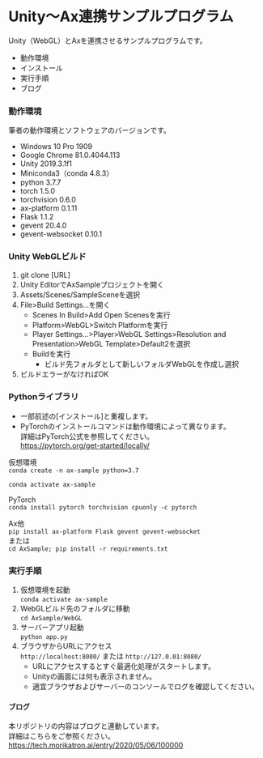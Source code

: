
# Unity～Ax連携サンプルプログラム

Unity（WebGL）とAxを連携させるサンプルプログラムです。

* 動作環境
* インストール
* 実行手順
* ブログ

### 動作環境

筆者の動作環境とソフトウェアのバージョンです。

* Windows 10 Pro 1909
* Google Chrome 81.0.4044.113
* Unity 2019.3.1f1
* Miniconda3（conda 4.8.3）
* python 3.7.7
* torch 1.5.0
* torchvision 0.6.0
* ax-platform 0.1.11
* Flask 1.1.2
* gevent 20.4.0
* gevent-websocket 0.10.1

### Unity WebGLビルド

1. git clone [URL]
1. Unity EditorでAxSampleプロジェクトを開く
1. Assets/Scenes/SampleSceneを選択
1. File>Build Settings...を開く
    * Scenes In Build>Add Open Scenesを実行
    * Platform>WebGL>Switch Platformを実行
    * Player Settings...>Player>WebGL Settings>Resolution and Presentation>WebGL Template>Default2を選択
    * Buildを実行
        * ビルド先フォルダとして新しいフォルダWebGLを作成し選択
1. ビルドエラーがなければOK

### Pythonライブラリ

* 一部前述の[インストール]と重複します。
* PyTorchのインストールコマンドは動作環境によって異なります。  
詳細はPyTorch公式を参照してください。  
https://pytorch.org/get-started/locally/

仮想環境  
`conda create -n ax-sample python=3.7` 

`conda activate ax-sample`

PyTorch  
`conda install pytorch torchvision cpuonly -c pytorch` 

Ax他  
`pip install ax-platform Flask gevent gevent-websocket`  
または  
`cd AxSample; pip install -r requirements.txt`

### 実行手順

1. 仮想環境を起動  
`conda activate ax-sample`
1. WebGLビルド先のフォルダに移動  
`cd AxSample/WebGL`
1. サーバーアプリ起動  
`python app.py`
1. ブラウザからURLにアクセス  
`http://localhost:8080/` または `http://127.0.01:8080/`
    * URLにアクセスするとすぐ最適化処理がスタートします。
    * Unityの画面には何も表示されません。
    * 適宜ブラウザおよびサーバーのコンソールでログを確認してください。

#### ブログ

本リポジトリの内容はブログと連動しています。  
詳細はこちらをご参照ください。  
https://tech.morikatron.ai/entry/2020/05/06/100000
